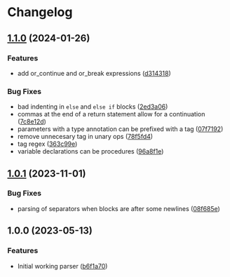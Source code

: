 # Changelog

## [1.1.0](https://github.com/amaanq/tree-sitter-odin/compare/v1.0.1...v1.1.0) (2024-01-26)


### Features

* add or_continue and or_break expressions ([d314318](https://github.com/amaanq/tree-sitter-odin/commit/d314318692883fd9858d6a8d1c1aa4fbd849a483))


### Bug Fixes

* bad indenting in `else` and `else if` blocks ([2ed3a06](https://github.com/amaanq/tree-sitter-odin/commit/2ed3a06e80a340d47eed7b4adf8961b4f777ae97))
* commas at the end of a return statement allow for a continuation ([7c8e12d](https://github.com/amaanq/tree-sitter-odin/commit/7c8e12d87810a6a421ebd83e27df369e83ae4c2a))
* parameters with a type annotation can be prefixed with a tag ([07f7192](https://github.com/amaanq/tree-sitter-odin/commit/07f71922d312b90f3c1b7dffb7110637b6bbcc08))
* remove unnecesary tag in unary ops ([78f5fd4](https://github.com/amaanq/tree-sitter-odin/commit/78f5fd496924cd2fc7c48ae0c4b9f992dff90667))
* tag regex ([363c99e](https://github.com/amaanq/tree-sitter-odin/commit/363c99ef938a106b7b8e740d56e56adc09c8816b))
* variable declarations can be procedures ([96a8f1e](https://github.com/amaanq/tree-sitter-odin/commit/96a8f1e57f34206d6305763f0c9f7cafb6354c1d))

## [1.0.1](https://github.com/amaanq/tree-sitter-odin/compare/v1.0.0...v1.0.1) (2023-11-01)


### Bug Fixes

* parsing of separators when blocks are after some newlines ([08f685e](https://github.com/amaanq/tree-sitter-odin/commit/08f685e74864bbcb6a742631f8fe844b0a6dc3e3))

## 1.0.0 (2023-05-13)


### Features

* Initial working parser ([b6f1a70](https://github.com/amaanq/tree-sitter-odin/commit/b6f1a70948666d766cc13e4817cba684823bee56))
